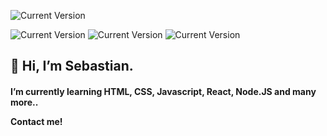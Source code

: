 ![Current Version](https://img.shields.io/badge/Readme-v0.3-1e87e4.svg)

![Current Version](https://img.shields.io/badge/HTML-3d3c5a.svg)
![Current Version](https://img.shields.io/badge/CSS-1b8fe7.svg)
![Current Version](https://img.shields.io/badge/Javascript-e0c222.svg)

<h2> 👋 Hi, I’m Sebastian. 
<h4> I’m currently learning HTML, CSS, Javascript, React, Node.JS and many more..<br>

Contact me!
